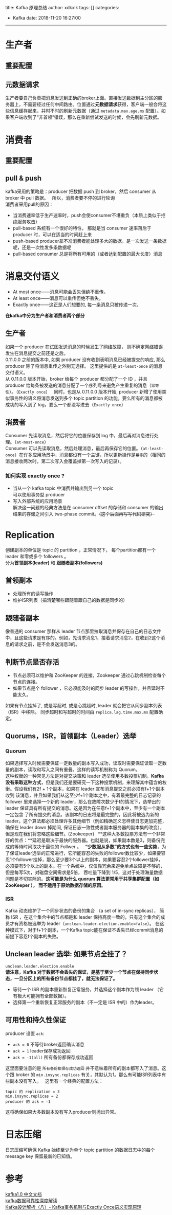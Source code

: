 title: Kafka 原理总结
author: xdkxlk
tags: []
categories:
  - Kafka
date: 2018-11-20 16:27:00
---
# 生产者
## 重要配置

## 元数据请求
生产者要自己负责把消息发送到正确的broker上面。直接发送数据到主分区的服务器上，不需要经过任何中间路由。位置通过**元数据请求**获得，客户端一般会将这些信息缓存起来，并时不时的刷新元数据（通过 `metadata.max.age.ms` 配置）。如果客户端收到了“非首领”错误，那么在重新尝试发送的时候，会先刷新元数据。
# 消费者
## 重要配置
## pull & push
kafka采用的策略是：producer 把数据 push 到 broker，然后 consumer 从 broker 中 pull 数据。  
所以，消费者要不停的进行轮询  
消费者采用pull的原因：
- 当消费速率低于生产速率时，push会使consumer不堪重负（本质上类似于拒绝服务攻击）
- pull-based 系统有一个很好的特性， 那就是当 consumer 速率落后于 producer 时，可以在适当的时间赶上来
- push-based producer拿不准消费者能处理多大的数据。是一次发送一条数据呢，还是一次性发多条数据呢
- pull-based consumer 总是将所有可用的（或者达到配置的最大长度）消息 

# 消息交付语义
- At most once——消息可能会丢失但绝不重传。
- At least once——消息可以重传但绝不丢失。
- Exactly once——这正是人们想要的, 每一条消息只被传递一次。

**在kafka中分为生产者和消费者两个部分**
## 生产者
如果一个 producer 在试图发送消息的时候发生了网络故障， 则不确定网络错误发生在消息提交之前还是之后。  
0.11.0.0 之前的版本中, 如果 producer 没有收到表明消息已经被提交的响应, 那么 producer 除了将消息重传之外别无选择。 这里提供的是 `at-least-once` 的消息交付语义。  
从 0.11.0.0 版本开始，broker 给每个 producer 都分配了一个 ID ，并且 producer 给每条被发送的消息分配了一个序列号来避免产生重复的消息（`幂等性`）。（`Exactly once`）  
同时，也是从 0.11.0.0 版本开始, producer 新增了使用类似事务性的语义将消息发送到多个 topic partition 的功能，要么所有的消息都被成功的写入到了 log，要么一个都没写进去（`Exactly once`）
## 消费者
Consumer 先读取消息，然后将它的位置保存到 log 中，最后再对消息进行处理。（`at-most-once`）  
Consumer 可以先读取消息，然后处理消息，最后再保存它的位置。（`at-least-once`）在许多应用场景中，消息都设有一个主键，所以更新操作是`幂等`的（相同的消息接收两次时，第二次写入会覆盖掉第一次写入的记录）。  
### 如何实现 exactly once ?
- 当从一个 kafka topic 中消费并输出到另一个 topic  
可以使用事务型 producer
- 写入外部系统的应用场景  
解决这一问题的经典方法是在 consumer offset 的存储和 consumer 的输出结果的存储之间引入 two-phase commit。~~（这个后面再写写代码研究）~~

# Replication
创建副本的单位是 topic 的 partition ，正常情况下， 每个partition都有一个 leader 和零或多个 followers 。  
分为**首领副本(leader)** 和 **跟随者副本(followers)**  
## 首领副本
- 处理所有的读写操作
- 维护ISR列表（搞清楚哪些跟随着跟自己的数据是同步的）

## 跟随者副本
像普通的 consumer 那样从 leader 节点那里拉取消息并保存在自己的日志文件中，且这些请求是有序的。例如，先请求消息1，接着请求消息2，在收到2这个消息的请求之前，是不会发送消息3的。
## 判断节点是否存活
- 节点必须可以维护和 ZooKeeper 的连接，Zookeeper 通过心跳机制检查每个节点的连接。
- 如果节点是个 follower ，它必须能及时的同步 leader 的写操作，并且延时不能太久。

如果有节点挂掉了, 或是写超时, 或是心跳超时, leader 就会把它从同步副本列表（ISR）中移除。 同步超时和写超时的时间由 `replica.lag.time.max.ms` 配置确定。
## Quorums，ISR，首领副本（Leader）选举
### Quorum
如果选择写入时候需要保证一定数量的副本写入成功，读取时需要保证读取一定数量的副本，读取和写入之间有重叠。这样的读写机制称为 Quorum。  
这种权衡的一种常见方法是对提交决策和 leader 选举使用多数投票机制。**Kafka 没有采取这种方式**，但是我们还是要研究一下这种投票机制，来理解其中蕴含的权衡。假设我们有2f + 1个副本，如果在 leader 宣布消息提交之前必须有f+1个副本收到 该消息，并且如果我们从这至少f+1个副本之中，有着最完整的日志记录的 follower 里来选择一个新的 leader，那么在故障次数少于f的情况下，选举出的 leader 保证具有所有提交的消息。这是因为在任意f+1个副本中，至少有一个副本一定包含 了所有提交的消息。该副本的日志将是最完整的，因此将被选为新的 leader。这个算法都必须处理许多其他细节（例如精确定义怎样使日志更加完整，确保在 leader down 掉期间, 保证日志一致性或者副本服务器的副本集的改变），但是现在我们将忽略这些细节。(Zookeeper)  
**这种大多数投票方法有一个非常好的优点：**延迟是取决于最快的服务器。也就是说，如果副本数是3，则备份完成的等待时间取决于最快的 Follwer 。  
**“少数服从多数”的方式也有一些劣势**，为了保证leader选举的正常进行，它所能容忍的失败的follower数比较少，如果要容忍1个follower挂掉，那么至少要3个以上的副本，如果要容忍2个follower挂掉，必须要有5个以上的副本。在一个系统中，仅仅靠冗余来避免单点故障是不够的，但是每写5次，对磁盘空间需求是5倍， 吞吐量下降到 1/5，这对于处理海量数据问题是不切实际的。**这可能是为什么 quorum 算法更常用于共享集群配置（如 ZooKeeper ）， 而不适用于原始数据存储的原因**。
### ISR
Kafka 动态维护了一个同步状态的备份的集合 （a set of in-sync replicas）， 简称 ISR ，在这个集合中的节点都是和 leader 保持高度一致的，只有这个集合的成员才有资格被选举为 leader（`unclean.leader.election.enable=false`）。 在这种模式下，对于f+1个副本，一个Kafka topic能在保证不丢失已经commit消息的前提下容忍f个副本的失败。   
## Unclean leader 选举: 如果节点全挂了？
`unclean.leader.election.enable`  
**请注意，Kafka 对于数据不会丢失的保证，是基于至少一个节点在保持同步状态，一旦分区上的所有备份节点都挂了，就无法保证了。**  
- 等待一个 ISR 的副本重新恢复正常服务，并选择这个副本作为领 leader （它有极大可能拥有全部数据）。
- 选择第一个重新恢复正常服务的副本（不一定是 ISR 中的）作为leader。 

## 可用性和持久性保证
producer 设置 `ack`:
- `ack = 0` 不等待broker返回确认消息
- `ack = 1` leader保存成功返回
- `ack = -1(all)` 所有备份都保存成功返回

这里面要注意的是 `所有备份都保存成功返回` 并不意味着所有的副本都写入了消息。这个跟 broker 的 `min.insync.replicas` 有关，其默认为1。那么有可能ISR列表中有些副本没有写入。  
这里有一个经典的配置方法：  
```
topic 的 replication = 3
min.insync.replicas = 2
producer 的 ack = -1
```
这将确保如果大多数副本没有写入producer则抛出异常。
# 日志压缩
日志压缩可确保 Kafka 始终至少为单个 topic partition 的数据日志中的每个 message key 保留最新的已知值。

# 参考 
[kafka1.0 中文文档](http://kafka.apachecn.org/documentation.html)  
[kafka数据可靠性深度解读](https://blog.csdn.net/u013256816/article/details/71091774)  
[Kafka设计解析（八）- Kafka事务机制与Exactly Once语义实现原理](https://www.zybuluo.com/tinadu/note/949867)